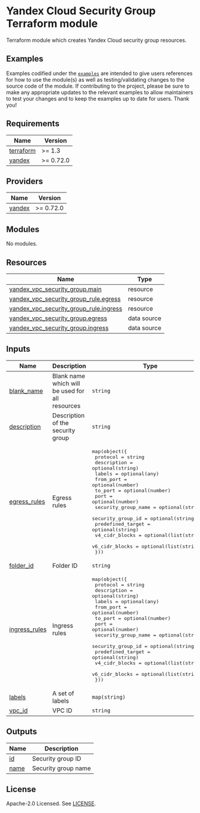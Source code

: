 # Yandex Cloud Security Group Terraform module

Terraform module which creates Yandex Cloud security group resources.

## Examples

Examples codified under
the [`examples`](https://github.com/terraform-yacloud-modules/terraform-yandex-security-group/tree/main/examples) are intended
to give users references for how to use the module(s) as well as testing/validating changes to the source code of the
module. If contributing to the project, please be sure to make any appropriate updates to the relevant examples to allow
maintainers to test your changes and to keep the examples up to date for users. Thank you!

<!-- BEGINNING OF PRE-COMMIT-TERRAFORM DOCS HOOK -->
## Requirements

| Name | Version |
|------|---------|
| <a name="requirement_terraform"></a> [terraform](#requirement\_terraform) | >= 1.3 |
| <a name="requirement_yandex"></a> [yandex](#requirement\_yandex) | >= 0.72.0 |

## Providers

| Name | Version |
|------|---------|
| <a name="provider_yandex"></a> [yandex](#provider\_yandex) | >= 0.72.0 |

## Modules

No modules.

## Resources

| Name | Type |
|------|------|
| [yandex_vpc_security_group.main](https://registry.terraform.io/providers/yandex-cloud/yandex/latest/docs/resources/vpc_security_group) | resource |
| [yandex_vpc_security_group_rule.egress](https://registry.terraform.io/providers/yandex-cloud/yandex/latest/docs/resources/vpc_security_group_rule) | resource |
| [yandex_vpc_security_group_rule.ingress](https://registry.terraform.io/providers/yandex-cloud/yandex/latest/docs/resources/vpc_security_group_rule) | resource |
| [yandex_vpc_security_group.egress](https://registry.terraform.io/providers/yandex-cloud/yandex/latest/docs/data-sources/vpc_security_group) | data source |
| [yandex_vpc_security_group.ingress](https://registry.terraform.io/providers/yandex-cloud/yandex/latest/docs/data-sources/vpc_security_group) | data source |

## Inputs

| Name | Description | Type | Default | Required |
|------|-------------|------|---------|:--------:|
| <a name="input_blank_name"></a> [blank\_name](#input\_blank\_name) | Blank name which will be used for all resources | `string` | n/a | yes |
| <a name="input_description"></a> [description](#input\_description) | Description of the security group | `string` | `""` | no |
| <a name="input_egress_rules"></a> [egress\_rules](#input\_egress\_rules) | Egress rules | <pre>map(object({<br>    protocol            = string<br>    description         = optional(string)<br>    labels              = optional(any)<br>    from_port           = optional(number)<br>    to_port             = optional(number)<br>    port                = optional(number)<br>    security_group_name = optional(string)<br>    security_group_id   = optional(string)<br>    predefined_target   = optional(string)<br>    v4_cidr_blocks      = optional(list(string))<br>    v6_cidr_blocks      = optional(list(string))<br>  }))</pre> | `{}` | no |
| <a name="input_folder_id"></a> [folder\_id](#input\_folder\_id) | Folder ID | `string` | `null` | no |
| <a name="input_ingress_rules"></a> [ingress\_rules](#input\_ingress\_rules) | Ingress rules | <pre>map(object({<br>    protocol            = string<br>    description         = optional(string)<br>    labels              = optional(any)<br>    from_port           = optional(number)<br>    to_port             = optional(number)<br>    port                = optional(number)<br>    security_group_name = optional(string)<br>    security_group_id   = optional(string)<br>    predefined_target   = optional(string)<br>    v4_cidr_blocks      = optional(list(string))<br>    v6_cidr_blocks      = optional(list(string))<br>  }))</pre> | `{}` | no |
| <a name="input_labels"></a> [labels](#input\_labels) | A set of labels | `map(string)` | `{}` | no |
| <a name="input_vpc_id"></a> [vpc\_id](#input\_vpc\_id) | VPC ID | `string` | n/a | yes |

## Outputs

| Name | Description |
|------|-------------|
| <a name="output_id"></a> [id](#output\_id) | Security group ID |
| <a name="output_name"></a> [name](#output\_name) | Security group name |
<!-- END OF PRE-COMMIT-TERRAFORM DOCS HOOK -->

## License

Apache-2.0 Licensed.
See [LICENSE](https://github.com/terraform-yacloud-modules/terraform-yandex-security-group/blob/main/LICENSE).
